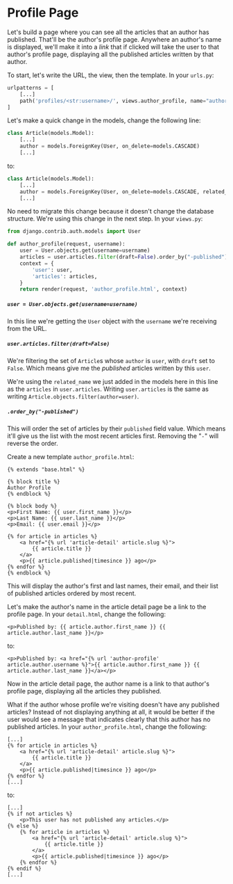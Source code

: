 # Profile Page

Let's build a page where you can see all the articles that an author has published. That'll be the author's profile page. Anywhere an author's name is displayed, we'll make it into a *link* that if clicked will take the user to that author's profile page, displaying all the published articles written by that author.

To start, let's write the URL, the view, then the template. In your `urls.py`:
```python
urlpatterns = [
    [...]
    path('profiles/<str:username>/', views.author_profile, name="author-profile"),
]
```

Let's make a quick change in the models, change the following line:
```python
class Article(models.Model):
    [...]
    author = models.ForeignKey(User, on_delete=models.CASCADE)
    [...]
```
to:
```python
class Article(models.Model):
    [...]
    author = models.ForeignKey(User, on_delete=models.CASCADE, related_name="articles")
    [...]
```

No need to migrate this change because it doesn't change the database structure. We're using this change in the next step. In your `views.py`:
```python
from django.contrib.auth.models import User

def author_profile(request, username):
    user = User.objects.get(username=username)
    articles = user.articles.filter(draft=False).order_by("-published")
    context = {
        'user': user,
        'articles': articles,
    }
    return render(request, 'author_profile.html', context)
```

##### `user = User.objects.get(username=username)`
In this line we're getting the `User` object with the `username` we're receiving from the URL.

##### `user.articles.filter(draft=False)`
We're filtering the set of `Article`s whose `author` is `user`, with `draft` set to `False`. Which means give me the *published* articles written by this `user`.

We're using the `related_name` we just added in the models here in this line as the `articles` in `user.articles`. Writing `user.articles` is the same as writing `Article.objects.filter(author=user)`.

##### `.order_by("-published")`
This will order the set of articles by their `published` field value. Which means it'll give us the list with the most recent articles first. Removing the "`-`" will reverse the order.

Create a new template `author_profile.html`:
```django
{% extends "base.html" %}

{% block title %}
Author Profile
{% endblock %}

{% block body %}
<p>First Name: {{ user.first_name }}</p>
<p>Last Name: {{ user.last_name }}</p>
<p>Email: {{ user.email }}</p>

{% for article in articles %}
    <a href="{% url 'article-detail' article.slug %}">
        {{ article.title }}
    </a>
    <p>{{ article.published|timesince }} ago</p>
{% endfor %}
{% endblock %}
```

This will display the author's first and last names, their email, and their list of published articles ordered by most recent.

Let's make the author's name in the article detail page be a link to the profile page. In your `detail.html`, change the following:
```django
<p>Published by: {{ article.author.first_name }} {{ article.author.last_name }}</p>
```
to:
```django
<p>Published by: <a href="{% url 'author-profile' article.author.username %}">{{ article.author.first_name }} {{ article.author.last_name }}</a></p>
```

Now in the article detail page, the author name is a link to that author's profile page, displaying all the articles they published.

What if the author whose profile we're visiting doesn't have any published articles? Instead of not displaying anything at all, it would be better if the user would see a message that indicates clearly that this author has no published articles. In your `author_profile.html`, change the following:
```django
[...]
{% for article in articles %}
    <a href="{% url 'article-detail' article.slug %}">
        {{ article.title }}
    </a>
    <p>{{ article.published|timesince }} ago</p>
{% endfor %}
[...]
```
to:
```django
[...]
{% if not articles %}
    <p>This user has not published any articles.</p>
{% else %}
    {% for article in articles %}
        <a href="{% url 'article-detail' article.slug %}">
            {{ article.title }}
        </a>
        <p>{{ article.published|timesince }} ago</p>
    {% endfor %}
{% endif %}
[...]
```